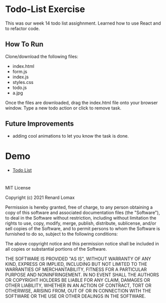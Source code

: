 # Todo-List Exercise
This was our week 14 todo list assighnment. Learned how to use React and to refactor code.
## How To Run
Clone/download the following files:

- index.html
- form.js
- index.js
- styles.css
- todo.js
- a.jpg

Once the files are downloaded, drag the index.html file onto your browser window. Type a new todo action or click to remove task. 

## Future Improvements
- adding cool animations to let you know the task is done.

# Demo
- <a href="">Todo List</a>

#

MIT License

Copyright (c) 2021 Renard Lomax

Permission is hereby granted, free of charge, to any person obtaining a copy
of this software and associated documentation files (the "Software"), to deal
in the Software without restriction, including without limitation the rights
to use, copy, modify, merge, publish, distribute, sublicense, and/or sell
copies of the Software, and to permit persons to whom the Software is
furnished to do so, subject to the following conditions:

The above copyright notice and this permission notice shall be included in all
copies or substantial portions of the Software.

THE SOFTWARE IS PROVIDED "AS IS", WITHOUT WARRANTY OF ANY KIND, EXPRESS OR
IMPLIED, INCLUDING BUT NOT LIMITED TO THE WARRANTIES OF MERCHANTABILITY,
FITNESS FOR A PARTICULAR PURPOSE AND NONINFRINGEMENT. IN NO EVENT SHALL THE
AUTHORS OR COPYRIGHT HOLDERS BE LIABLE FOR ANY CLAIM, DAMAGES OR OTHER
LIABILITY, WHETHER IN AN ACTION OF CONTRACT, TORT OR OTHERWISE, ARISING FROM,
OUT OF OR IN CONNECTION WITH THE SOFTWARE OR THE USE OR OTHER DEALINGS IN THE
SOFTWARE.
